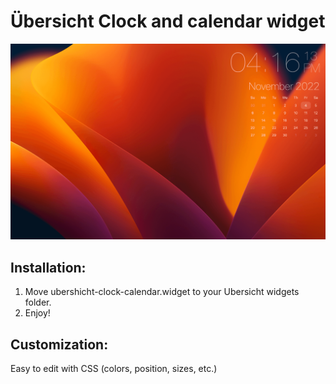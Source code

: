 # Übersicht Clock and calendar widget

![alt text](screenshot.png)

## Installation:

1. Move ubershicht-clock-calendar.widget to your Ubersicht widgets folder.
2. Enjoy!

## Customization:

Easy to edit with CSS (colors, position, sizes, etc.)
